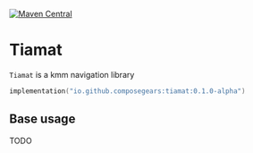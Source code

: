 [![Maven Central](https://img.shields.io/maven-central/v/io.github.composegears/tiamat)](https://central.sonatype.com/artifact/io.github.composegears/tiamat)

Tiamat
======

`Tiamat` is a kmm navigation library

```kotlin
implementation("io.github.composegears:tiamat:0.1.0-alpha")
```

Base usage
----------

TODO

